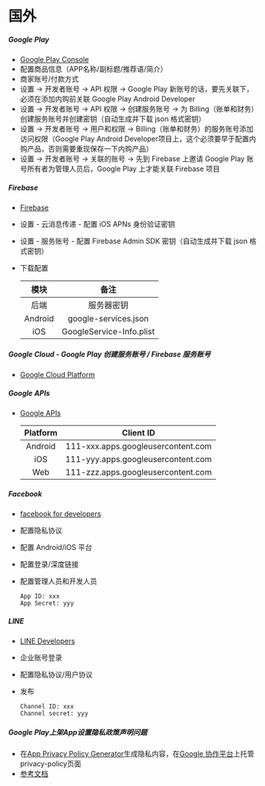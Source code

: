 # 国外

##### Google Play

* [Google Play Console](https://play.google.com/apps/publish)
* 配置商品信息（APP名称/副标题/推荐语/简介）
* 商家账号/付款方式
* 设置 -> 开发者账号 -> API 权限 -> Google Play 新账号的话，要先关联下，必须在添加内购前关联 Google Play Android Developer
* 设置 -> 开发者账号 -> API 权限 -> 创建服务账号 -> 为 Billing（账单和财务） 创建服务账号并创建密钥（自动生成并下载 json 格式密钥）
* 设置 -> 开发者账号 -> 用户和权限 -> Billing（账单和财务）的服务账号添加访问权限（Google Play Android Developer项目上，这个必须要早于配置内购产品，否则需要重现保存一下内购产品）
* 设置 -> 开发者账号 -> 关联的账号 -> 先到 Firebase 上邀请 Google Play 账号所有者为管理人员后，Google Play 上才能关联 Firebase 项目

##### Firebase

* [Firebase](https://console.firebase.google.com/)
* 设置 - 云消息传递 - 配置 iOS APNs 身份验证密钥
* 设置 - 服务账号 - 配置 Firebase Admin SDK 密钥（自动生成并下载 json 格式密钥）
* 下载配置

    |模块|备注|
    |:---:|:---:|
    |后端|服务器密钥|
    |Android|google-services.json|
    |iOS|GoogleService-Info.plist|

##### Google Cloud - Google Play 创建服务账号 / Firebase 服务账号

* [Google Cloud Platform](https://console.cloud.google.com/)

##### Google APIs

* [Google APIs](https://console.developers.google.com/)

    |Platform|Client ID|
    |:---:|:---:|
    |Android|111-xxx.apps.googleusercontent.com|
    |iOS|111-yyy.apps.googleusercontent.com|
    |Web|111-zzz.apps.googleusercontent.com|

##### Facebook

* [facebook for developers](https://developers.facebook.com/apps/)
* 配置隐私协议
* 配置 Android/iOS 平台
* 配置登录/深度链接
* 配置管理人员和开发人员

    ```
    App ID: xxx
    App Secret: yyy
    ```

##### LINE

* [LINE Developers](https://developers.line.biz/)
* 企业账号登录
* 配置隐私协议/用户协议
* 发布

    ```
    Channel ID: xxx
    Channel secret: yyy
    ```

##### Google Play上架App设置隐私政策声明问题

* 在[App Privacy Policy Generator](https://app-privacy-policy-generator.firebaseapp.com/)生成隐私内容，在[Google 协作平台](https://sites.google.com/site?pli=1)上托管privacy-policy页面
* [参考文档](http://javaexception.com/archives/33)
